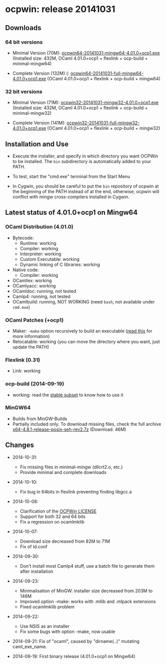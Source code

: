 # ocpwin: release 20141031

## Downloads

### 64 bit versions

* Minimal Version (70M): [ocpwin64-20141031-mingw64-4.01.0+ocp1.exe](http://www.ocamlpro.com/pub/ocpwin/ocpwin-builds/ocpwin64/ocpwin64-20141031-mingw64-4.01.0+ocp1.exe)
   (Installed size: 432M, OCaml 4.01.0+ocp1 + flexlink + ocp-build + minimal-mingw64)

* Complete Version (132M) (: [ocpwin64-20141031-full-mingw64-4.01.0+ocp1.exe](http://www.ocamlpro.com/pub/ocpwin/ocpwin-builds/ocpwin64/ocpwin64-20141031-full-mingw64-4.01.0+ocp1.exe)
   (OCaml 4.01.0+ocp1 + flexlink + ocp-build + mingw64)

### 32 bit versions

* Minimal Version (71M): [ocpwin32-20141031-mingw32-4.01.0+ocp1.exe](http://www.ocamlpro.com/pub/ocpwin/ocpwin-builds/ocpwin32/ocpwin32-full-20141031-mingw32-4.01.0+ocp1.exe)
   (Installed size: 432M, OCaml 4.01.0+ocp1 + flexlink + ocp-build + minimal-mingw32)

* Complete Version (141M): [ocpwin32-20141031-full-mingw32-4.01.0+ocp1.exe](http://www.ocamlpro.com/pub/ocpwin/ocpwin-builds/ocpwin32/ocpwin32-20141031-full-mingw32-4.01.0+ocp1.exe)
   (OCaml 4.01.0+ocp1 + flexlink + ocp-build + mingw32)

## Installation and Use

* Execute the installer, and specify in which directory you want
OCPWin to be installed. The `bin` subdirectory is automatically added
to your PATH.

* To test, start the "cmd.exe" terminal from the Start Menu

* In Cygwin, you should be careful to put the `bin` repository of
ocpwin at the beginning of the PATH instead of at the end, otherwise,
ocpwin will conflict with mingw cross-compilers installed in Cygwin.

## Latest status of 4.01.0+ocp1 on Mingw64

### OCaml Distribution (4.01.0)
* Bytecode:
  * Runtime: working
  * Compiler: working
  * Interpreter: working
  * Custom Executable: working
  * Dynamic linking of C libraries: working
* Native code:
  * Compiler: working
* OCamllex: working
* OCamlyacc: working
* OCamldoc: running, not tested
* Camlp4: running, not tested
* OCamlbuild: running, NOT WORKING (need `bash`, not available under `cmd.exe`)

### OCaml Patches (+ocp1)

* Maker: `-make` option recursively to build an executable 
  ([read this](https://github.com/OCamlPro/ocpwin-distrib/blob/master/Usage/Readme.md)
   for more information)
* Relocatable: working (you can move the directory where you want, just
update the PATH)


### Flexlink (0.31)
* Link: working

### ocp-build (2014-09-19)
* working: read the [stable subset](https://github.com/OCamlPro/ocpwin-distrib/blob/master/ocp-build/minimal.md) to know how to use it

### MinGW64

* Builds from MinGW-Builds
* Partially included only. To download missing files, check the full
 archive [x64-4.8.1-release-posix-seh-rev2.7z](http://www.ocamlpro.com/pub/ocpwin/mingw-builds/x64-4.8.1-release-posix-seh-rev2.7z) (Download: 46M)

## Changes

* 2014-10-31:
  * Fix missing files in minimal-mingw (dllcrt2.o, etc.)
  * Provide minimal and complete downloads

* 2014-10-10:
  * Fix bug in 64bits in flexlink preventing finding libgcc.a

* 2014-10-08:
  * Clarification of the [OCPWin LICENSE](https://github.com/OCamlPro/ocpwin-distrib/blob/master/LICENSE.ocpwin.v1)
  * Support for both 32 and 64 bits
  * Fix a regression on ocamlmklib

* 2014-10-07:
  * Download size decreased from 82M to 71M
  * Fix of ld.conf

* 2014-09-30:
  * Don't install most Camlp4 stuff, use a batch file to generate them after
    installation

* 2014-09-23:
  * Minimalisation of MinGW: installer size decreased from 203M to 146M
  * Improved option -make: works with .mllib and .mlpack extensions
  * Fixed ocamlmklib problem

* 2014-09-22: 
  * Use NSIS as an installer
  * Fix some bugs with option -make, now usable
* 2014-09-21: Fix of "ocaml", caused by "dirname(..)" mutating caml_exe_name.
* 2014-09-19: First binary release (4.01.0+ocp1 on Mingw64)

  
